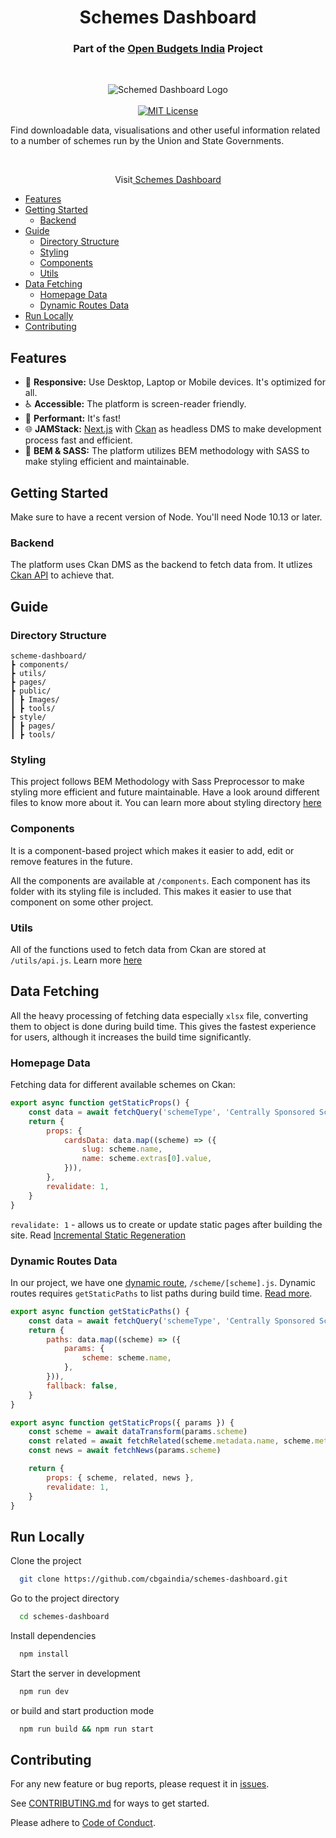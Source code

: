 <h1 align="center">Schemes Dashboard</h1>
<h3 align="center">Part of the <a href="https://openbudgetsindia.org/">Open Budgets India</a> Project</h3>
<br/>
<p align="center">
<img alt="Schemed Dashboard Logo" src="https://budgetbasics.openbudgetsindia.org/api/uploads/Scheme_Dashboard_bc140eb7e1.jpg"/>
<br/>
<br/>
<a href="https://github.com/cbgaindia/schemes-dashboard/blob/main/LICENSE">
<img alt="MIT License" src="https://img.shields.io/apm/l/atomic-design-ui.svg?"/>
</a>
</p>

Find downloadable data, visualisations and other useful information related to a number of schemes run by the Union and State Governments.

<br/>
<p align="center">Visit<a href="schemes.openbudgetsindia.org/"> Schemes Dashboard</a></p>

- [Features](#features)
- [Getting Started](#getting-started)
  - [Backend](#backend)
- [Guide](#guide)
  - [Directory Structure](#directory-structure)
  - [Styling](#styling)
  - [Components](#components)
  - [Utils](#utils)
- [Data Fetching](#data-fetching)
  - [Homepage Data](#homepage-data)
  - [Dynamic Routes Data](#dynamic-routes-data)
- [Run Locally](#run-locally)
- [Contributing](#contributing)

## Features

- 📱 **Responsive:** Use Desktop, Laptop or Mobile devices. It's optimized for all.
- ♿ **Accessible:** The platform is screen-reader friendly.
- 🚀 **Performant:** It's fast!
- 🌐 **JAMStack:** [Next.js](https://github.com/vercel/next.js) with [Ckan](https://github.com/ckan/ckan) as headless DMS to make development process fast and efficient.
- 💄 **BEM & SASS:** The platform utilizes BEM methodology with SASS to make styling efficient and maintainable.

## Getting Started

Make sure to have a recent version of Node. You'll need Node 10.13 or later.

### Backend

The platform uses Ckan DMS as the backend to fetch data from. It utlizes [Ckan API](https://docs.ckan.org/en/2.9/api/) to achieve that.

## Guide

### Directory Structure

```
scheme-dashboard/
┣ components/
┣ utils/
┣ pages/
┣ public/
┃ ┣ Images/
┃ ┣ tools/
┣ style/
┃ ┣ pages/
┃ ┣ tools/
```

### Styling

This project follows BEM Methodology with Sass Preprocessor to make styling more efficient and future maintainable. Have a look around different files to know more about it. You can learn more about styling directory [here](styles/README.md)

### Components

It is a component-based project which makes it easier to add, edit or remove features in the future.

All the components are available at `/components`. Each component has its folder with its styling file is included. This makes it easier to use that component on some other project.

### Utils

All of the functions used to fetch data from Ckan are stored at `/utils/api.js`. Learn more [here](utils/README.md)

## Data Fetching

All the heavy processing of fetching data especially `xlsx` file, converting them to object is done during build time. This gives the fastest experience for users, although it increases the build time significantly.

### Homepage Data

Fetching data for different available schemes on Ckan:

```javascript
export async function getStaticProps() {
	const data = await fetchQuery('schemeType', 'Centrally Sponsored Scheme')
	return {
		props: {
			cardsData: data.map((scheme) => ({
				slug: scheme.name,
				name: scheme.extras[0].value,
			})),
		},
		revalidate: 1,
	}
}
```

`revalidate: 1` - allows us to create or update static pages after building the site. Read
[Incremental Static Regeneration](https://nextjs.org/docs/basic-features/data-fetching#incremental-static-regeneration)

### Dynamic Routes Data

In our project, we have one [dynamic route](https://nextjs.org/docs/routing/dynamic-routes), `/scheme/[scheme].js`. Dynamic routes requires `getStaticPaths` to list paths during build time. [Read more](https://nextjs.org/docs/basic-features/data-fetching#getstaticpaths-static-generation).

```javascript
export async function getStaticPaths() {
	const data = await fetchQuery('schemeType', 'Centrally Sponsored Scheme')
	return {
		paths: data.map((scheme) => ({
			params: {
				scheme: scheme.name,
			},
		})),
		fallback: false,
	}
}

export async function getStaticProps({ params }) {
	const scheme = await dataTransform(params.scheme)
	const related = await fetchRelated(scheme.metadata.name, scheme.metadata.type)
	const news = await fetchNews(params.scheme)

	return {
		props: { scheme, related, news },
		revalidate: 1,
	}
}
```

## Run Locally

Clone the project

```bash
  git clone https://github.com/cbgaindia/schemes-dashboard.git
```

Go to the project directory

```bash
  cd schemes-dashboard
```

Install dependencies

```bash
  npm install
```

Start the server in development

```bash
  npm run dev
```

or build and start production mode

```bash
  npm run build && npm run start
```

## Contributing

For any new feature or bug reports, please request it in [issues](https://github.com/cbgaindia/schemes-dashboard/issues).

See [CONTRIBUTING.md](https://github.com/cbgaindia/schemes-dashboard/blob/main/CONTRIBUTING.md) for ways to get started.

Please adhere to [Code of Conduct](https://github.com/cbgaindia/schemes-dashboard/blob/main/CODE_OF_CONDUCT.md).
